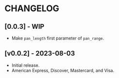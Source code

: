 # CHANGELOG

## [0.0.3] - WIP
- Make `pan_length` first parameter of `pan_range`.

## [v0.0.2] - 2023-08-03
- Initial release.
- American Express, Discover, Mastercard, and Visa.

